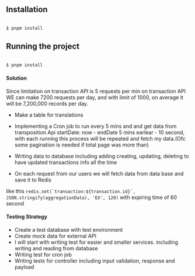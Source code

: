   

## Installation

  

```bash

$ pnpm install

```

  

## Running the project


```bash

$ pnpm install

```

#### Solution

Since limitation on transaction API is 5 requests per min on transaction API WE can make 7200 requests per day, and with limit of 1000, on average it will be 7,200,000 records per day.

- Make a table for translations

- Implementing a Cron job to run every 5 mins and and get data from transposition Api startDate: now - endDate 5 mins earlear - 10 second, with each running this process will be repeated and fetch my data.(Ofc some pagination is needed if total page was more than)


- Writing data to database including adding creating, updating, deleting to have updated transactions info all the time

- On each request from our users we will fetch data from data base and save it to Redis

like this ``redis.set(`transaction:${transaction.id}`, JSON.stringify(aggregationData), 'EX', 120)`` with expiring time of 60 second


#### Testing Strategy

- Create a test database with test environment
- Create mock data for external API
- I will start with writing test for easier and smaller services. including writing and reading from database
- Writing test for cron job
- Writing tests for controller including input validation, response and payload